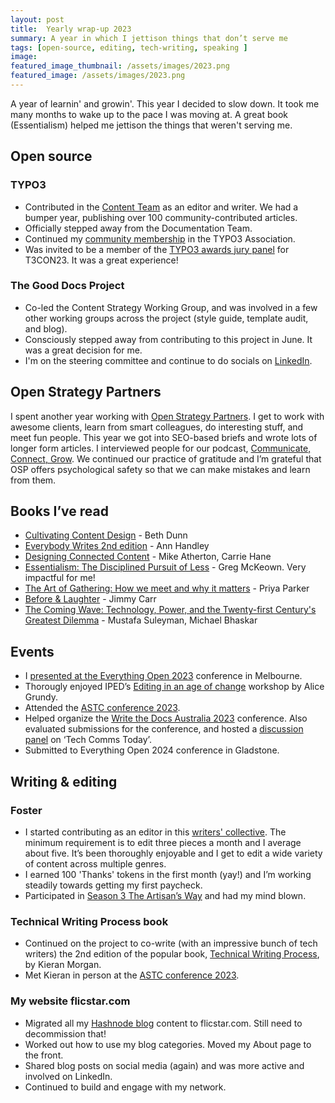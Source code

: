 ```yaml
---
layout: post
title:  Yearly wrap-up 2023
summary: A year in which I jettison things that don’t serve me
tags: [open-source, editing, tech-writing, speaking ]
image: 
featured_image_thumbnail: /assets/images/2023.png
featured_image: /assets/images/2023.png
---
```


A year of learnin' and growin'. This year I decided to slow down. It took me many months to wake up to the pace I was moving at. A great book (Essentialism) helped me jettison the things that weren't serving me. 

## Open source

### TYPO3

* Contributed in the [Content Team](https://typo3.org/community/teams/content) as an editor and writer. We had a bumper year, publishing over 100 community-contributed articles.
* Officially stepped away from the Documentation Team. 
* Continued my [community membership](https://typo3.org/project/association/membership) in the TYPO3 Association.
* Was invited to be a member of the [TYPO3 awards jury panel](https://flicstar.com/t3con) for T3CON23. It was a great experience!

### The Good Docs Project
* Co-led the Content Strategy Working Group, and was involved in a few other working groups across the project (style guide, template audit, and blog).
* Consciously stepped away from contributing to this project in June. It was a great decision for me.
* I'm on the steering committee and continue to do socials on [LinkedIn](https://www.linkedin.com/company/89824113/).

## Open Strategy Partners
I spent another year working with [Open Strategy Partners](https://openstrategypartners.com/). 
I get to work with awesome clients, learn from smart colleagues, do interesting stuff, and meet fun people. This year we got into SEO-based briefs and wrote lots of longer form articles. I interviewed people for our podcast, [Communicate, Connect, Grow](https://openstrategypartners.com/resources/the-osp-podcast/). We continued our practice of gratitude and I’m grateful that OSP offers psychological safety so that we can make mistakes and learn from them.

## Books I’ve read
* [Cultivating Content Design](https://abookapart.com/products/cultivating-content-design) - Beth Dunn
* [Everybody Writes 2nd edition](https://annhandley.com/everybodywrites/)  - Ann Handley
* [Designing Connected Content](https://www.oreilly.com/library/view/designing-connected-content/9780134764061/)  - Mike Atherton, Carrie Hane
* [Essentialism: The Disciplined Pursuit of Less](https://www.goodreads.com/en/book/show/18077875) - Greg McKeown. Very impactful for me!
* [The Art of Gathering: How we meet and why it matters](https://www.priyaparker.com/book-art-of-gathering)  - Priya Parker
* [Before & Laughter](https://www.goodreads.com/en/book/show/58112555) - Jimmy Carr
* [The Coming Wave: Technology, Power, and the Twenty-first Century's Greatest Dilemma](https://www.the-coming-wave.com/) - Mustafa Suleyman, Michael Bhaskar

## Events
* I [presented at the Everything Open 2023](https://flicstar.com/everythingopen) conference in Melbourne. 
* Thorougly enjoyed IPED’s [Editing in an age of change](https://www.linkedin.com/posts/felicitybrand_join-us-for-what-is-sure-to-be-a-fantastic-activity-7123110680634789889-8CD_) workshop by Alice Grundy.
* Attended the [ASTC conference 2023](https://www.astc.org.au/conference-home-2023). 
* Helped organize the [Write the Docs Australia 2023](https://www.writethedocs.org/conf/australia/2023/team/) conference. Also evaluated submissions for the conference, and hosted a [discussion panel](https://www.writethedocs.org/conf/australia/2023/panel/) on ‘Tech Comms Today’.
* Submitted to Everything Open 2024 conference in Gladstone.

## Writing & editing
### Foster
* I started contributing as an editor in this [writers' collective](https://tally.so/r/wd0xBd). The minimum requirement is to edit three pieces a month and I average about five. It’s been thoroughly enjoyable and I get to edit a wide variety of content across multiple genres.
* I earned 100 'Thanks' tokens in the first month (yay!) and  I’m working steadily towards getting my first paycheck. 
* Participated in [Season 3 The Artisan’s Way](https://flicstar.com/taw-foster) and had my mind blown.

### Technical Writing Process book
* Continued on the project to co-write (with an impressive bunch of tech writers) the 2nd edition of the popular book, [Technical Writing Process](https://technicalwritingprocess.com/), by Kieran Morgan.
* Met Kieran in person at the [ASTC conference 2023](https://www.astc.org.au/conference-home-2023).

### My website flicstar.com
* Migrated all my [Hashnode blog](https://flicstar.hashnode.dev/) content to flicstar.com. Still need to decommission that!
* Worked out how to use my blog categories. Moved my About page to the front. 
* Shared blog posts on social media (again) and was more active and involved on LinkedIn. 
* Continued to build and engage with my network. 
